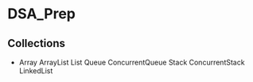 # DSA_Prep

## Collections
* Array
ArrayList
List<T>
Queue
ConcurrentQueue<T>
Stack
ConcurrentStack<T>
LinkedList<T>